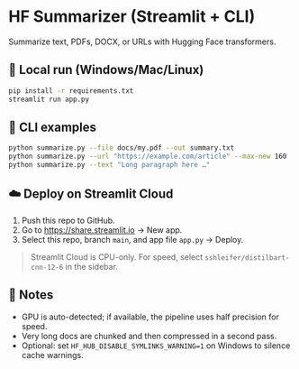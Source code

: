 # HF Summarizer (Streamlit + CLI)

Summarize text, PDFs, DOCX, or URLs with Hugging Face transformers.

## 🚀 Local run (Windows/Mac/Linux)
```bash
pip install -r requirements.txt
streamlit run app.py
```

## 🧰 CLI examples
```bash
python summarize.py --file docs/my.pdf --out summary.txt
python summarize.py --url "https://example.com/article" --max-new 160
python summarize.py --text "Long paragraph here …"
```

## ☁️ Deploy on Streamlit Cloud
1. Push this repo to GitHub.
2. Go to https://share.streamlit.io → New app.
3. Select this repo, branch `main`, and app file `app.py` → Deploy.

> Streamlit Cloud is CPU-only. For speed, select `sshleifer/distilbart-cnn-12-6` in the sidebar.

## 🔧 Notes
- GPU is auto-detected; if available, the pipeline uses half precision for speed.
- Very long docs are chunked and then compressed in a second pass.
- Optional: set `HF_HUB_DISABLE_SYMLINKS_WARNING=1` on Windows to silence cache warnings.
